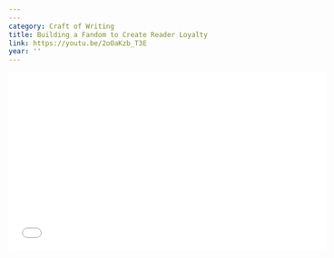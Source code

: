```yaml
---
---
category: Craft of Writing
title: Building a Fandom to Create Reader Loyalty
link: https://youtu.be/2oOaKzb_T3E
year: ''
---
```

<iframe width="560" height="315" src="{{ page.link }}" frameborder="0" allowfullscreen></iframe>
